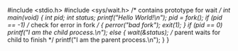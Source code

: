#include <stdio.h>
#include <sys/wait.h> /* contains prototype for wait */
int main(void)
{
int pid;
int status;
printf("Hello World!\n");
pid = fork();
if (pid == -1) /* check for error in fork */
{
perror("bad fork");
exit(1);
}
if (pid == 0)
printf("I am the child process.\n");
else
{
wait(&status); /* parent waits for child to finish */
printf("I am the parent process.\n");
}
}
